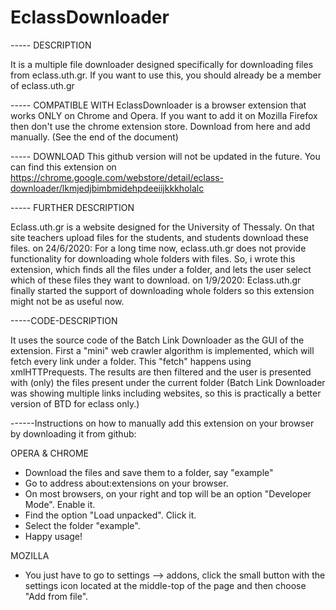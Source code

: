 # EclassDownloader
----- DESCRIPTION

It is a multiple file downloader designed specifically for downloading files from eclass.uth.gr.
If you want to use this, you should already be a member of eclass.uth.gr

----- COMPATIBLE WITH
EclassDownloader is a browser extension that works ONLY on Chrome and Opera.
If you want to add it on Mozilla Firefox then don't use the chrome extension store.
Download from here and add manually. (See the end of the document)

----- DOWNLOAD
This github version will not be updated in the future.
You can find this extension on 
    https://chrome.google.com/webstore/detail/eclass-downloader/lkmjedjbimbmidehpdeeiijkkkholalc


----- FURTHER DESCRIPTION

Eclass.uth.gr is a website designed for the University of Thessaly.
On that site teachers upload files for the students, and students download these files.
  on 24/6/2020: 
        For a long time now, eclass.uth.gr does not provide functionality for downloading 
        whole folders with files. So, i wrote this extension, which finds all the files 
        under a folder, and lets the user select which of these files they want to download.
  on 1/9/2020:
        Eclass.uth.gr finally started the support of downloading whole folders so this extension
        might not be as useful now.


-----CODE-DESCRIPTION

It uses the source code of the Batch Link Downloader as the GUI of the extension.
First a "mini" web crawler algorithm is implemented, which will fetch every link under a folder.
This "fetch" happens using xmlHTTPrequests. The results are then filtered and the user is presented 
with (only) the files present under the current folder (Batch Link Downloader was showing multiple links
including websites, so this is practically a better version of BTD for eclass only.) 


------Instructions on how to manually add this extension on your browser by downloading it from github:
  
OPERA & CHROME
  - Download the files and save them to a folder, say "example"
  - Go to address about:extensions on your browser.
  - On most browsers, on your right and top will be an option "Developer Mode". Enable it.
  - Find the option "Load unpacked". Click it.
  - Select the folder "example".
  - Happy usage!

MOZILLA
  - You just have to go to settings --> addons, click the small button with the settings icon located 
     at the middle-top of the page and then choose "Add from file". 
